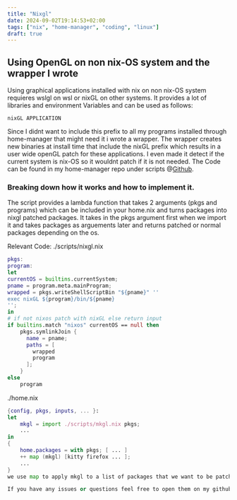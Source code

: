 ```yaml
---
title: "Nixgl"
date: 2024-09-02T19:14:53+02:00
tags: ["nix", "home-manager", "coding", "linux"]
draft: true
---
```


## Using OpenGL on non nix-OS system and the wrapper I wrote

Using graphical applications installed with nix on non nix-OS system requieres wslgl on wsl or nixGL on other systems.
It provides a lot of libraries and environment Variables and can be used as follows:

```
nixGL APPLICATION
```

Since I didnt want to include this prefix to all my programs installed through home-manager that might need it i wrote a wrapper.
The wrapper creates new binaries at install time that include the nixGL prefix which results
in a user wide openGL patch for these applications.
I even made it detect if the current system is nix-OS so it wouldnt patch if it is not needed.
The Code can be found in my home-manager repo under scripts @[Github](https://github.com/FrederikRichter/home-manager/).

### Breaking down how it works and how to implement it.

The script provides a lambda function that takes 2 arguments (pkgs and programs)
which can be included in your home.nix and turns packages into nixgl patched packages.
It takes in the pkgs argument first when we import it and takes packages as arguements later and returns patched
or normal packages depending on the os.

Relevant Code:
./scripts/nixgl.nix
```nix
pkgs:
program:
let
currentOS = builtins.currentSystem;
pname = program.meta.mainProgram;
wrapped = pkgs.writeShellScriptBin "${pname}" ''
exec nixGL ${program}/bin/${pname}
'';
in
# if not nixos patch with nixGL else return input
if builtins.match "nixos" currentOS == null then
	pkgs.symlinkJoin {
	  name = pname;
	  paths = [
	    wrapped
	    program
	  ];
	}
else
	program
```

./home.nix
```nix
{config, pkgs, inputs, ... }:
let
	mkgl = import ./scripts/mkgl.nix pkgs;
    ...
in
{
    home.packages = with pkgs; [ ... ]
    ++ map (mkgl) [kitty firefox ... ];
    ...
}
we use map to apply mkgl to a list of packages that we want to be patched.

If you have any issues or questions feel free to open them on my github.
